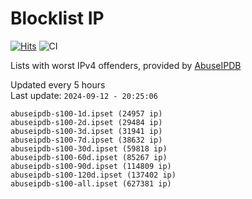 # Blocklist IP

[![Hits](https://hits.seeyoufarm.com/api/count/incr/badge.svg?url=https%3A%2F%2Fgithub.com%2Fborestad%2Fblocklist-ip%2F&count_bg=%2379C83D&title_bg=%23555555&icon=&icon_color=%23E7E7E7&title=hits&edge_flat=false)](https://hits.seeyoufarm.com)  ![CI](https://img.shields.io/github/workflow/status/borestad/blocklist-ip/CI?style=flat-square)

Lists with worst IPv4 offenders, provided by [AbuseIPDB](https://www.abuseipdb.com/)

<!-- FOOTER-PLACEHOLDER -->
Updated every 5 hours<br>
Last update: `2024-09-12 - 20:25:06`
```
abuseipdb-s100-1d.ipset (24957 ip)
abuseipdb-s100-2d.ipset (29484 ip)
abuseipdb-s100-3d.ipset (31941 ip)
abuseipdb-s100-7d.ipset (38632 ip)
abuseipdb-s100-30d.ipset (59818 ip)
abuseipdb-s100-60d.ipset (85267 ip)
abuseipdb-s100-90d.ipset (114809 ip)
abuseipdb-s100-120d.ipset (137402 ip)
abuseipdb-s100-all.ipset (627381 ip)
```
